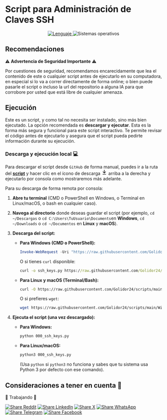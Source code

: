 # Script para Administración de Claves SSH

<p align="center">
    <a href="https://docs.python.org/3/">
        <img src="https://img.shields.io/badge/Lenguaje-Python%203.13-739120?style=flat&labelColor=363D44" alt="Lenguaje">
    </a>
    <img src="https://img.shields.io/badge/OS-Windows%20%7C%20Linux%20%7C%20MacOS-blue?style=flat&logoColor=b0c0c0&labelColor=363D44" alt="Sistemas operativos">
</p>

## Recomendaciones

⚠️ **Advertencia de Seguridad Importante** ⚠️

Por cuestiones de seguridad, recomendamos encarecidamente que lea el contenido de este o cualquier script antes de ejecutarlo en su computadora, en especial si lo va a correr directamente de forma online; o bien puede pasarle el script o incluso la url del repositorio a alguna IA para que corrobore por usted que está libre de cualquier amenaza. 

## Ejecución

Este es un script, y como tal no necesita ser instalado, sino más bien ejecutado. La opción recomendada es **descargar y ejecutar**.
Esta es la forma más segura y funcional para este script interactivo. Te permite revisar el código antes de ejecutarlo y asegura que el script pueda pedirte información durante su ejecución.

### Descarga y ejecución local 💻
Para descargar el script desde `GitHub` de forma manual, puedes ir a la ruta del [**script**](../ssh_keys.py) y hacer clic en el ícono de descarga <svg xmlns="http://www.w3.org/2000/svg" viewBox="0 0 16 16" width="18" height="18"><path fill="currentcolor" d="M7.47 10.78a.749.749 0 0 0 1.06 0l3.75-3.75a.749.749 0 1 0-1.06-1.06L8.75 8.439V1.75a.75.75 0 0 0-1.5 0v6.689L4.78 5.97a.749.749 0 1 0-1.06 1.06l3.75 3.75ZM3.75 13a.75.75 0 0 0 0 1.5h8.5a.75.75 0 0 0 0-1.5h-8.5Z"/></svg> arriba a la derecha y ejecutarlo por consola como mostraremos más adelante.

Para su descarga de forma remota por consola:

1.  **Abre tu terminal** (CMD o PowerShell en Windows, o Terminal en Linux/macOS, o bash en cualquier caso).

2.  **Navega al directorio** donde deseas guardar el script (por ejemplo, `cd ~/Descargas` o `cd C:\Users\TuUsuario\Documents`en **Windows**, `cd ~/Downloads` o `cd ~/Documentos` en **Linux** y **macOS**).

3.  **Descarga del script:**

    * **Para Windows (CMD o PowerShell):**

        ```powershell
        Invoke-WebRequest -Uri "https://raw.githubusercontent.com/Golidor24/scripts/main/Windows/000_ssh_keys.py" -OutFile "000_ssh_keys.py"
        ```
        O si tienes `curl` disponible:

        ```cmd
        curl -o ssh_keys.py https://raw.githubusercontent.com/Golidor24/scripts/main/Windows/000_ssh_keys.py
        ```
    * **Para Linux y macOS (Terminal/Bash):**
        ```bash
        curl -O https://raw.githubusercontent.com/Golidor24/scripts/main/Windows/000_ssh_keys.py
        ```
        O si prefieres `wget`:
        ```bash
        wget https://raw.githubusercontent.com/Golidor24/scripts/main/Windows/000_ssh_keys.py
        ```

4.  **Ejecuta el script (una vez descargado):**

    * **Para Windows:**
        ```bash
        python 000_ssh_keys.py
        ```

    * **Para Linux/macOS:**
        ```bash
        python3 000_ssh_keys.py
        ```
        (Usa `python` si `python3` no funciona y sabes que tu sistema usa Python 3 por defecto con ese comando).

## Consideraciones a tener en cuenta 👷 

🚧 Trabajando 🚧

 
[![Share Reddit](https://img.shields.io/badge/Compartir-FF4500?logo=reddit&logoColor=white)](https://www.reddit.com/submit?title=Check%20out%20this%20project%20on%20GitHub:%20https://github.com/Golidor24/scripts/blob/main/Windows/000_ssh_keys.py)
[![Share LinkedIn](https://img.shields.io/badge/LinkedIn-Compartir-0077B5?style=flat&logo=linkedin)](https://www.linkedin.com/sharing/share-offsite/?url=https://github.com/Golidor24/scripts/blob/main/Windows/000_ssh_keys.py)
[![Share X](https://img.shields.io/badge/Compartir-000000?logo=x&logoColor=white)](https://x.com/intent/tweet?text=Hecha%20un%20vistazo%20a%20este%20proyecto:%20https://github.com/Golidor24/scripts/blob/main/Windows/000_ssh_keys.py%20%23SSH%20%23Script)
[![Share WhatsApp](https://img.shields.io/badge/Compartir-25D366?logo=whatsapp&logoColor=white)](https://wa.me/?text=Hecha%20un%20vistazo%20a%20este%20proyecto:%20https://github.com/Golidor24/scripts/blob/main/Windows/000_ssh_keys.py)
[![Share Telegram](https://img.shields.io/badge/Compartir-0088CC?logo=telegram&logoColor=white)](https://t.me/share/url?url=https://github.com/Golidor24/scripts/blob/main/Windows/000_ssh_keys.pytext=Hecha%20un%20vistazo%20a%20este%20proyecto)
[![Share Facebook](https://img.shields.io/badge/Compartir-1877F2?logo=facebook&logoColor=white)](https://www.facebook.com/sharer/sharer.php?u=https://github.com/Golidor24/scripts/blob/main/Windows/000_ssh_keys.py)